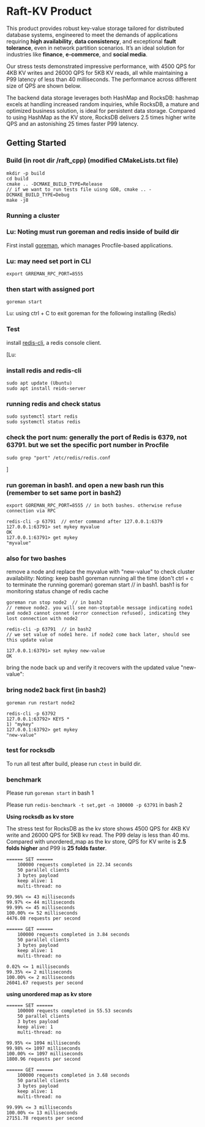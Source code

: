 # Raft-KV Product

This product provides robust key-value storage tailored for distributed database systems, engineered to meet the demands of applications requiring **high availability**, **data consistency**, and exceptional **fault tolerance**, even in network partition scenarios. It’s an ideal solution for industries like **finance**, **e-commerce**, and **social media**.

Our stress tests demonstrated impressive performance, with 4500 QPS for 4KB KV writes and 26000 QPS for 5KB KV reads, all while maintaining a P99 latency of less than 40 milliseconds. The performance across different size of QPS are shown below.

The backend data storage leverages both HashMap and RocksDB: hashmap excels at handling increased random inquiries, while RocksDB, a mature and optimized business solution, is ideal for persistent data storage. Compared to using HashMap as the KV store, RocksDB delivers 2.5 times higher write QPS and an astonishing 25 times faster P99 latency.



## Getting Started

### Build (in root dir /raft_cpp) (modified CMakeLists.txt file)
    mkdir -p build
    cd build
    cmake .. -DCMAKE_BUILD_TYPE=Release 
    // if we want to run tests file uisng GDB, cmake .. -DCMAKE_BUILD_TYPE=Debug
    make -j8
    
### Running a cluster

### Lu: Noting must run goreman and redis inside of build dir

First install [goreman](https://github.com/mattn/goreman), which manages Procfile-based applications.
### Lu: may need set port in CLI
    export GRREMAN_RPC_PORT=8555
### then start with assigned port
    goreman start
    
Lu: using ctrl + C to exit goreman for the following installing (Redis)
    
### Test

install [redis-cli](https://github.com/antirez/redis), a redis console client.

[Lu:
### install redis and redis-cli
    sudo apt update (Ubuntu)
    sudo apt install reids-server

### running redis and check status
    sudo systemctl start redis
    sudo systemctl status redis

### check the port num: generally the port of Redis is 6379, not 63791. but we set the specific port number in Procfile
    sudo grep "port" /etc/redis/redis.conf
]

### run goreman in bash1. and open a new bash run this (remember to set same port in bash2)
    export GOREMAN_RPC_PORT=8555 // in both bashes. otherwise refuse connection via RPC

    redis-cli -p 63791  // enter command after 127.0.0.1:6379
    127.0.0.1:63791> set mykey myvalue
    OK
    127.0.0.1:63791> get mykey
    "myvalue"

### also for two bashes
remove a node and replace the myvalue with "new-value" to check cluster availability:
    Noting: keep bash1 goreman running all the time (don't ctrl + c to terminate the running goreman)
    goreman start  // in bash1. bash1 is for monitoring status change of redis cache

    goreman run stop node2  // in bash2
    // remove node2. you will see non-stoptable message indicating node1 and node3 cannot connet (error connection refused), indicating they lost connection with node2

    redis-cli -p 63791  // in bash2
    // we set value of node1 here. if node2 come back later, should see this update value

    127.0.0.1:63791> set mykey new-value
    OK
    
bring the node back up and verify it recovers with the updated value "new-value":
### bring node2 back first (in bash2)
    goreman run restart node2

    redis-cli -p 63792
    127.0.0.1:63792> KEYS *
    1) "mykey"
    127.0.0.1:63792> get mykey
    "new-value"

### test for rocksdb
To run all test after build, please run `ctest` in build dir. 
    
### benchmark
Please run `goreman start` in bash 1

Please run `redis-benchmark -t set,get -n 100000 -p 63791` in bash 2

**Using rocksdb as kv store** 

The stress test for RocksDB as the kv store shows 4500 QPS for 4KB KV write and 26000 QPS for 5KB kv read. The P99 delay is less than 40 ms. Compared with unordered_map as the kv store, QPS for KV write is **2.5 folds higher** and P99 is **25 folds faster**.
    
    ====== SET ======
        100000 requests completed in 22.34 seconds
        50 parallel clients
        3 bytes payload
        keep alive: 1
        multi-thread: no

    99.96% <= 43 milliseconds
    99.97% <= 44 milliseconds
    99.99% <= 45 milliseconds
    100.00% <= 52 milliseconds
    4476.08 requests per second

    ====== GET ======
        100000 requests completed in 3.84 seconds
        50 parallel clients
        3 bytes payload
        keep alive: 1
        multi-thread: no

    0.02% <= 1 milliseconds
    99.35% <= 2 milliseconds
    100.00% <= 2 milliseconds
    26041.67 requests per second

**using unordered map as kv store**

    ====== SET ======
        100000 requests completed in 55.53 seconds
        50 parallel clients
        3 bytes payload
        keep alive: 1
        multi-thread: no

    99.95% <= 1094 milliseconds
    99.98% <= 1097 milliseconds
    100.00% <= 1097 milliseconds
    1800.96 requests per second

    ====== GET ======
        100000 requests completed in 3.68 seconds
        50 parallel clients
        3 bytes payload
        keep alive: 1
        multi-thread: no

    99.99% <= 3 milliseconds
    100.00% <= 13 milliseconds
    27151.78 requests per second
    
    
    
    
    
    
    

